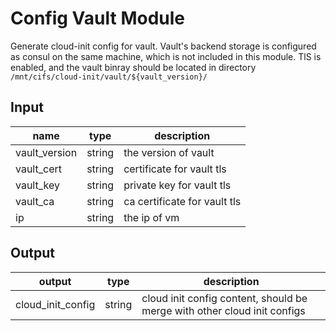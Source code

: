 # Config Vault Module

Generate cloud-init config for vault. Vault's backend storage is configured as consul
on the same machine, which is not included in this module. TlS is enabled, and the vault binray
should be located in directory `/mnt/cifs/cloud-init/vault/${vault_version}/`

## Input

name | type | description
--- | --- | ---
vault_version | string | the version of vault
vault_cert | string | certificate for vault tls
vault_key | string | private key for vault tls
vault_ca | string | ca certificate for vault tls
ip | string | the ip of vm


## Output

output | type | description
--- | ---| ---
cloud_init_config | string | cloud init config content, should be merge with other cloud init configs
